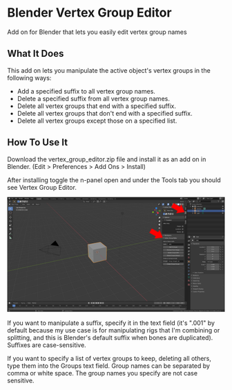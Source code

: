# Blender Vertex Group Editor
Add on for Blender that lets you easily edit vertex group names

## What It Does
This add on lets you manipulate the active object's vertex groups in the following ways:

* Add a specified suffix to all vertex group names.
* Delete a specified suffix from all vertex group names.
* Delete all vertex groups that end with a specified suffix.
* Delete all vertex groups that don't end with a specified suffix.
* Delete all vertex groups except those on a specified list.

## How To Use It
Download the vertex_group_editor.zip file and install it as an add on in Blender. (Edit > Preferences > Add Ons > Install)

After installing toggle the n-panel open and under the Tools tab you should see Vertex Group Editor.

![Getting Started](./vge_screenshot.png)

If you want to manipulate a suffix, specify it in the text field (it's ".001" by default because my use case is for manipulating rigs that I'm combining or splitting, and this is Blender's default suffix when bones are duplicated). Suffixes are case-sensitive.

If you want to specify a list of vertex groups to keep, deleting all others, type them into the Groups text field. Group names can be separated by comma or white space. The group names you specify are not case sensitive.
